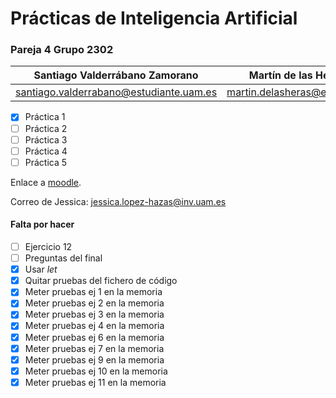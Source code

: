 # Prácticas de Inteligencia Artificial

### Pareja 4 Grupo 2302

Santiago Valderrábano Zamorano | Martín de las Heras Moreno
------------------------------ | --------------------------
santiago.valderrabano@estudiante.uam.es | martin.delasheras@estudiante.uam.es

- [x] Práctica 1
- [ ] Práctica 2
- [ ] Práctica 3
- [ ] Práctica 4
- [ ] Práctica 5

Enlace a [moodle](https://moodle.uam.es/course/view.php?id=62174).

Correo de Jessica: jessica.lopez-hazas@inv.uam.es

#### Falta por hacer

  - [ ] Ejercicio 12
  - [ ] Preguntas del final
  - [x] Usar *let*
  - [x] Quitar pruebas del fichero de código
  - [x] Meter pruebas ej 1 en la memoria
  - [x] Meter pruebas ej 2 en la memoria
  - [x] Meter pruebas ej 3 en la memoria
  - [x] Meter pruebas ej 4 en la memoria
  - [x] Meter pruebas ej 6 en la memoria
  - [x] Meter pruebas ej 7 en la memoria
  - [x] Meter pruebas ej 9 en la memoria
  - [x] Meter pruebas ej 10 en la memoria
  - [x] Meter pruebas ej 11 en la memoria
